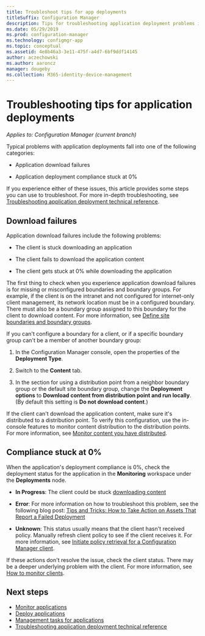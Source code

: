 ```yaml
---
title: Troubleshoot tips for app deployments
titleSuffix: Configuration Manager
description: Tips for troubleshooting application deployment problems in Configuration Manager
ms.date: 05/29/2019
ms.prod: configuration-manager
ms.technology: configmgr-app
ms.topic: conceptual
ms.assetid: 4e8b46a3-3e11-475f-a4d7-6bf9ddf14145
author: aczechowski
ms.author: aaroncz
manager: dougeby
ms.collection: M365-identity-device-management
---
```


# Troubleshooting tips for application deployments

*Applies to: Configuration Manager (current branch)*

Typical problems with application deployments fall into one of the following categories:

- Application download failures

- Application deployment compliance stuck at 0%

If you experience either of these issues, this article provides some steps you can use to troubleshoot. For more in-depth troubleshooting, see [Troubleshooting application deployment technical reference](/sccm/apps/understand/app-deployment-technical-reference).


## Download failures

Application download failures include the following problems:

- The client is stuck downloading an application

- The client fails to download the application content

- The client gets stuck at 0% while downloading the application

The first thing to check when you experience application download failures is for missing or misconfigured boundaries and boundary groups. For example, if the client is on the intranet and not configured for internet-only client management, its network location must be in a configured boundary. There must also be a boundary group assigned to this boundary for the client to download content. For more information, see [Define site boundaries and boundary groups](/sccm/core/servers/deploy/configure/define-site-boundaries-and-boundary-groups).

If you can't configure a boundary for a client, or if a specific boundary group can't be a member of another boundary group:

1. In the Configuration Manager console, open the properties of the **Deployment Type**.  

1. Switch to the **Content** tab.

1. In the section for using a distribution point from a neighbor boundary group or the default site boundary group, change the **Deployment options** to **Download content from distribution point and run locally**. (By default this setting is **Do not download content**.)

If the client can't download the application content, make sure it's distributed to a distribution point. To verify this configuration, use the in-console features to monitor content distribution to the distribution points. For more information, see [Monitor content you have distributed](/sccm/core/servers/deploy/configure/monitor-content-you-have-distributed).  


## Compliance stuck at 0%

When the application's deployment compliance is 0%, check the deployment status for the application in the **Monitoring** workspace under the **Deployments** node.

- **In Progress**: The client could be stuck [downloading content](#download-failures)

- **Error**: For more information on how to troubleshoot this problem, see the following blog post: [Tips and Tricks: How to Take Action on Assets That Report a Failed Deployment](https://techcommunity.microsoft.com/t5/Configuration-Manager-Archive/Tips-and-Tricks-How-to-Take-Action-on-Assets-That-Report-a/ba-p/273019)

- **Unknown**: This status usually means that the client hasn't received policy. Manually refresh client policy to see if the client receives it. For more information, see [Initiate policy retrieval for a Configuration Manager client](/sccm/core/clients/manage/manage-clients#BKMK_PolicyRetrieval).
  
If these actions don't resolve the issue, check the client status. There may be a deeper underlying problem with the client. For more information, see [How to monitor clients](/sccm/core/clients/manage/monitor-clients).


## Next steps

- [Monitor applications](/sccm/apps/deploy-use/monitor-applications-from-the-console)
- [Deploy applications](/sccm/apps/deploy-use/deploy-applications)
- [Management tasks for applications](/sccm/apps/deploy-use/management-tasks-applications)
- [Troubleshooting application deployment technical reference](/sccm/apps/understand/app-deployment-technical-reference)
